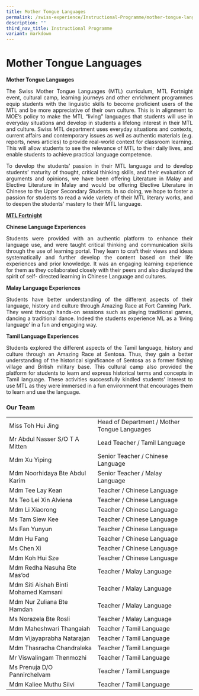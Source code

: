 ```yaml
---
title: Mother Tongue Languages
permalink: /swiss-experience/Instructional-Programme/mother-tongue-languages/
description: ""
third_nav_title: Instructional Programme
variant: markdown
---
```

# Mother Tongue Languages

**Mother Tongue Languages**

<p style="text-align: justify;">The Swiss Mother Tongue Languages (MTL) curriculum, MTL Fortnight event, cultural camp, learning journeys and other enrichment programmes equip students with the linguistic skills to become proficient users of the MTL and be more appreciative of their own culture. This is in alignment to MOE’s policy to make the MTL “living” languages that students will use in everyday situations and develop in students a lifelong interest in their MTL and culture. Swiss MTL department uses everyday situations and contexts, current affairs and contemporary issues as well as authentic materials (e.g. reports, news articles) to provide real-world context for classroom learning. This will allow students to see the relevance of MTL to their daily lives, and enable students to achieve practical language competence.</p>

<p style="text-align: justify;">To develop the students’ passion in their MTL language and to develop students’ maturity of thought, critical thinking skills, and their evaluation of arguments and opinions, we have been offering Literature in Malay and Elective Literature in Malay and would be offering Elective Literature in Chinese to the Upper Secondary Students. In so doing, we hope to foster a passion for students to read a wide variety of their MTL literary works, and to deepen the students’ mastery to their MTL language.</p>

<b><u>MTL Fortnight</u></b>

**Chinese Language Experiences**

<p style="text-align: justify;">Students were provided with an authentic platform to enhance their language use, and were taught critical thinking and communication skills through the use of learning portal. They learn to craft their views and ideas systematically and further develop the content based on their life experiences and prior knowledge. It was an engaging learning experience for them as they collaborated closely with their peers and also displayed the spirit of self- directed learning in Chinese Language and cultures.</p>

**Malay Language Experiences**

<p style="text-align: justify;">Students have better understanding of the different aspects of their language, history and culture through Amazing Race at Fort Canning Park.&nbsp; They went through hands-on sessions such as playing traditional games, dancing a traditional dance. Indeed the students experience ML as a ‘living language’ in a fun and engaging way.</p>

**Tamil Language Experiences**

<p style="text-align: justify;">Students explored the different aspects of the Tamil language, history and culture through an Amazing Race at Sentosa. Thus, they gain a better understanding of the historical significance of Sentosa as a former fishing village and British military base. This cultural camp also provided the platform for students to learn and express historical terms and concepts in Tamil language. These activities successfully kindled students’ interest to use MTL as they were immersed in a fun environment that encourages them to learn and use the language.</p>

### Our Team

|  |  |
|---|---|
| Miss Toh Hui Jing | Head of Department / Mother Tongue Languages |
| Mr Abdul Nasser S/O T A Mitten | Lead Teacher / Tamil Language |
| Mdm Xu Yiping | Senior Teacher / Chinese Language |
| Mdm Noorhidaya Bte Abdul Karim | Senior Teacher / Malay Language |
| Mdm Tee Lay Kean | Teacher / Chinese Language  |
| Ms Teo Lei Xin Alviena | Teacher / Chinese Language |
| Mdm Li Xiaorong | Teacher / Chinese Language  |
| Ms Tam Siew Kee | Teacher / Chinese Language  |
| Ms Fan Yunyun | Teacher / Chinese Language  |
| Mdm Hu Fang |  Teacher / Chinese Language |
| Ms Chen Xi | Teacher / Chinese Language |
| Mdm Koh Hui Sze| Teacher / Chinese Language |
| Mdm Redha Nasuha Bte Mas’od | Teacher /  Malay Language  |
| Mdm Siti Aishah Binti Mohamed Kamsani | Teacher / Malay Language |
| Mdm Nur Zuliana Bte Hamdan | Teacher / Malay Language  |
| Ms Norazela Bte Rosli | Teacher / Malay Language |
| Mdm Maheshwari Thangaiah | Teacher / Tamil Language |
| Mdm Vijayaprabha Natarajan | Teacher / Tamil Language |
| Mdm Thasradha Chandraleka | Teacher / Tamil Language |
| Mr Viswalingam Thenmozhi |   Teacher / Tamil Language |
| Ms Prenuja D/O Pannirchelvam |  Teacher / Tamil Language |
| Mdm Kaliee Muthu Silvi |  Teacher / Tamil Language |